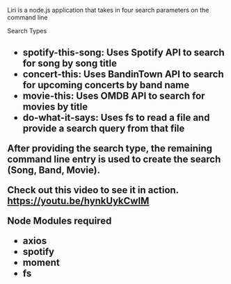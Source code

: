 


Liri is a node.js application that takes in four search parameters on the command line

Search Types <h2>
  * spotify-this-song: Uses Spotify API to search for song by song title 
  * concert-this: Uses BandinTown API to search for upcoming concerts by band name 
  * movie-this: Uses OMDB API to search for movies by title 
  * do-what-it-says: Uses fs to read a file and provide a search query from that file


After providing the search type, the remaining command line entry is used to create the search (Song, Band, Movie).

Check out this video to see it in action.
https://youtu.be/hynkUykCwIM 


**Node Modules required**
  * axios
  * spotify
  * moment
  * fs
